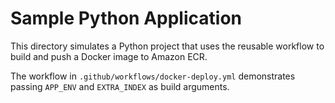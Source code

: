 # Sample Python Application

This directory simulates a Python project that uses the reusable workflow to build and push a Docker image to Amazon ECR.

The workflow in `.github/workflows/docker-deploy.yml` demonstrates passing `APP_ENV` and `EXTRA_INDEX` as build arguments.
